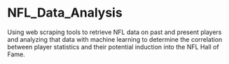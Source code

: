 # NFL_Data_Analysis
Using web scraping tools to retrieve NFL data on past and present players and analyzing that data with machine learning to determine the correlation between player statistics and their potential induction into the NFL Hall of Fame. 
